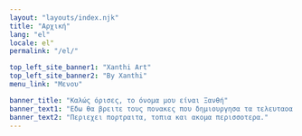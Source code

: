 ```yaml
---
layout: "layouts/index.njk"
title: "Αρχική"
lang: "el"
locale: el"
permalink: "/el/"

top_left_site_banner1: "Xanthi Art"
top_left_site_banner2: "By Xanthi"
menu_link: "Μενου"

banner_title: "Καλώς όρισες, το όνομα μου είναι Ξανθή"
banner_text1: "Εδω θα βρειτε τους πονακες που δημιουργησα τα τελευταοα 20 χρονια."
banner_text2: "Περιεχει πορτραιτα, τοπια και ακομα περισσοτερα."
---
```

